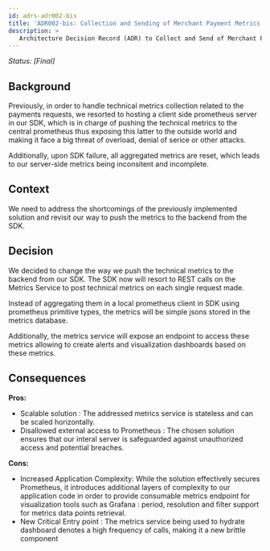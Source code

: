 ```yaml
---
id: adrs-adr002-bis
title: 'ADR002-bis: Collection and Sending of Merchant Payment Metrics to Prometheus in the SDK'
description: >
   Architecture Decision Record (ADR) to Collect and Send of Merchant Payment Metrics to Prometheus in the SDK
---
```

*Status: [Final]*

## Background

Previously, in order to handle technical metrics collection related to the payments requests, we resorted to hosting a client side prometheus server in our SDK, which is in charge of pushing the technical metrics to the central prometheus thus exposing this latter to the outside world and making it face a big threat of overload, denial of serice or other attacks.

Additionally, upon SDK failure, all aggregated metrics are reset, which leads to our server-side metrics being inconsitent and incomplete.

## Context

We need to address the shortcomings of the previously implemented solution and revisit our way to push the metrics to the backend from the SDK.

## Decision

We decided to change the way we push the technical metrics to the backend from our SDK. The SDK now will resort to REST calls on the Metrics Service to post technical metrics on each single request made. 

Instead of aggregating them in a local prometheus client in SDK using prometheus primitive types, the metrics will be simple jsons stored in the metrics database.

Additionally, the metrics service will expose an endpoint to access these metrics allowing to create alerts and visualization dashboards based on these metrics.

## Consequences
**Pros:**

* Scalable solution : The addressed metrics service is stateless and can be scaled horizontally.
* Disallowed external access to Prometheus : The chosen solution ensures that our interal server is safeguarded against unauthorized access and potential breaches.

**Cons:**

* Increased Application Complexity: While the solution effectively secures Prometheus, it introduces additional layers of complexity to our application code in order to provide consumable metrics endpoint for visualization tools such as Grafana : period, resolution and filter support for metrics data points retrieval.
* New Critical Entry point : The metrics service being used to hydrate dashboard denotes a high frequency of calls, making it a new brittle component

